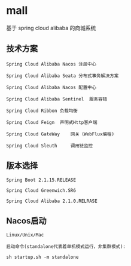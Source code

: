 # mall
基于 spring cloud alibaba 的商城系统

## 技术方案
`Spring Cloud Alibaba Nacos 注册中心`

`Spring Cloud Alibaba Seata 分布式事务解决方案` 

`Spring Cloud Alibaba Nacos 配置中心`

`Spring Cloud Alibaba Sentinel  服务容错`

`Spring Cloud Ribbon 负载均衡`

`Spring Cloud Feign  声明式Http客户端`

`Spring Cloud GateWay    网关（WebFlux编程)`

`Spring Cloud Sleuth     调用链监控`

## 版本选择

`Spring Boot 2.1.15.RELEASE`

`Spring Cloud Greenwich.SR6`

`Spring Cloud Alibaba 2.1.0.RELRASE`

## Nacos启动
`Linux/Unix/Mac`

`启动命令(standalone代表着单机模式运行，非集群模式):`

`sh startup.sh -m standalone`

